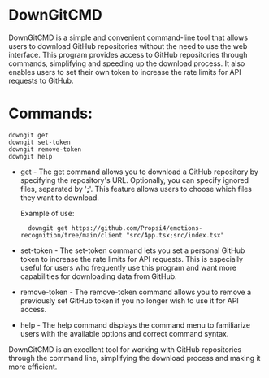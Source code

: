 
# DownGitCMD

DownGitCMD is a simple and convenient command-line tool that allows users to download GitHub repositories without the need to use the web interface. This program provides access to GitHub repositories through commands, simplifying and speeding up the download process. It also enables users to set their own token to increase the rate limits for API requests to GitHub.

# Commands:
```
downgit get
downgit set-token
downgit remove-token
downgit help
```

- get <url> <ignore-files> - The get command allows you to download a GitHub repository by specifying the repository's URL. Optionally, you can specify ignored files, separated by '**;**'. This feature allows users to choose which files they want to download.
    
    Example of use:
    
        downgit get https://github.com/Propsi4/emotions-recognition/tree/main/client "src/App.tsx;src/index.tsx"

- set-token <token> - The set-token command lets you set a personal GitHub token to increase the rate limits for API requests. This is especially useful for users who frequently use this program and want more capabilities for downloading data from GitHub.

- remove-token - The remove-token command allows you to remove a previously set GitHub token if you no longer wish to use it for API access.

- help - The help command displays the command menu to familiarize users with the available options and correct command syntax.

DownGitCMD is an excellent tool for working with GitHub repositories through the command line, simplifying the download process and making it more efficient.

